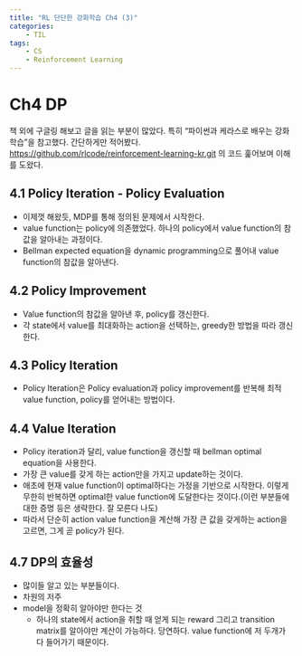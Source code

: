 ```yaml
---
title: "RL 단단한 강화학습 Ch4 (3)"
categories:
    - TIL
tags:
    - CS
    - Reinforcement Learning
---
```

# Ch4 DP

책 외에 구글링 해보고 글을 읽는 부분이 많았다. 특히 “파이썬과 케라스로 배우는 강화학습”을 참고했다. 간단하게만 적어봤다.
https://github.com/rlcode/reinforcement-learning-kr.git 의 코드 훑어보며 이해를 도왔다.

## 4.1 Policy Iteration - Policy Evaluation

- 이제껏 해왔듯, MDP를 통해 정의된 문제에서 시작한다.
- value function는 policy에 의존했었다. 하나의 policy에서 value function의 참값을 알아내는 과정이다.
- Bellman expected equation을 dynamic programming으로 풀어내 value function의 참값을 알아낸다.

## 4.2 Policy Improvement

- Value function의 참값을 알아낸 후, policy를 갱신한다.
- 각 state에서 value를 최대화하는 action을 선택하는, greedy한 방법을 따라 갱신한다.

## 4.3 Policy Iteration

- Policy Iteration은 Policy evaluation과 policy improvement를 반복해 최적 value function, policy를 얻어내는 방법이다.

## 4.4 Value Iteration

- Policy iteration과 달리, value function을 갱신할 때 bellman optimal equation을 사용한다.
- 가장 큰 value를 갖게 하는 action만을 가지고 update하는 것이다.
- 애초에 현재 value function이 optimal하다는 가정을 기반으로 시작한다. 이렇게 무한히 반복하면 optimal한 value function에 도달한다는 것이다.(이런 부분들에 대한 증명 등은 생략한다. 잘 모른다 나도)
- 따라서 단순히 action value function을 계산해 가장 큰 값을 갖게하는 action을 고르면, 그게 곧 policy가 된다.

## 4.7 DP의 효율성

- 많이들 알고 있는 부분들이다.
- 차원의 저주
- model을 정확히 알아야만 한다는 것
    - 하나의 state에서 action을 취할 때 얻게 되는 reward 그리고 transition matrix를 알아야만 계산이 가능하다. 당연하다. value function에 저 두개가 다 들어가기 때문이다.